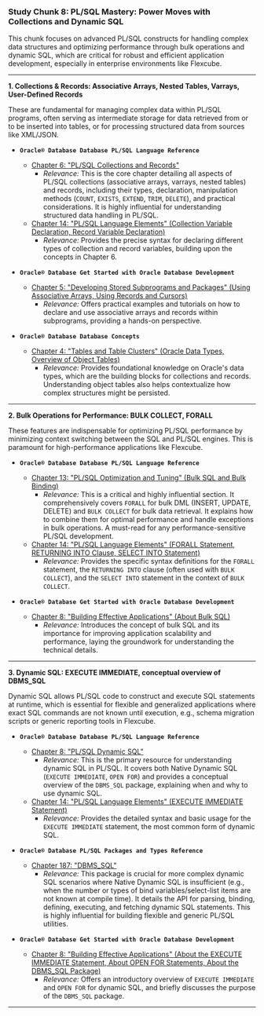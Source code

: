 ### Study Chunk 8: PL/SQL Mastery: Power Moves with Collections and Dynamic SQL

This chunk focuses on advanced PL/SQL constructs for handling complex data structures and optimizing performance through bulk operations and dynamic SQL, which are critical for robust and efficient application development, especially in enterprise environments like Flexcube.

---

**1. Collections & Records: Associative Arrays, Nested Tables, Varrays, User-Defined Records**

These are fundamental for managing complex data within PL/SQL programs, often serving as intermediate storage for data retrieved from or to be inserted into tables, or for processing structured data from sources like XML/JSON.

*   **`Oracle® Database Database PL/SQL Language Reference`**
    *   [Chapter 6: "PL/SQL Collections and Records"](books/oracle-database-pl-sql-language-reference/ch06_collections-records.pdf)
        *   _Relevance:_ This is the core chapter detailing all aspects of PL/SQL collections (associative arrays, varrays, nested tables) and records, including their types, declaration, manipulation methods (`COUNT`, `EXISTS`, `EXTEND`, `TRIM`, `DELETE`), and practical considerations. It is highly influential for understanding structured data handling in PL/SQL.
    *   [Chapter 14: "PL/SQL Language Elements" (Collection Variable Declaration, Record Variable Declaration)](books/oracle-database-pl-sql-language-reference/ch14_language-elements.pdf)
        *   _Relevance:_ Provides the precise syntax for declaring different types of collection and record variables, building upon the concepts in Chapter 6.

*   **`Oracle® Database Get Started with Oracle Database Development`**
    *   [Chapter 5: "Developing Stored Subprograms and Packages" (Using Associative Arrays, Using Records and Cursors)](books/get-started-oracle-database-development/get-started-guide_ch05_developing-stored-subprograms-packages.pdf)
        *   _Relevance:_ Offers practical examples and tutorials on how to declare and use associative arrays and records within subprograms, providing a hands-on perspective.

*   **`Oracle® Database Database Concepts`**
    *   [Chapter 4: "Tables and Table Clusters" (Oracle Data Types, Overview of Object Tables)](books/database-concepts/ch04_tables-and-table-clusters.pdf)
        *   _Relevance:_ Provides foundational knowledge on Oracle's data types, which are the building blocks for collections and records. Understanding object tables also helps contextualize how complex structures might be persisted.

---

**2. Bulk Operations for Performance: BULK COLLECT, FORALL**

These features are indispensable for optimizing PL/SQL performance by minimizing context switching between the SQL and PL/SQL engines. This is paramount for high-performance applications like Flexcube.

*   **`Oracle® Database Database PL/SQL Language Reference`**
    *   [Chapter 13: "PL/SQL Optimization and Tuning" (Bulk SQL and Bulk Binding)](books/oracle-database-pl-sql-language-reference/ch13_optimization-tuning.pdf)
        *   _Relevance:_ This is a critical and highly influential section. It comprehensively covers `FORALL` for bulk DML (INSERT, UPDATE, DELETE) and `BULK COLLECT` for bulk data retrieval. It explains how to combine them for optimal performance and handle exceptions in bulk operations. A must-read for any performance-sensitive PL/SQL development.
    *   [Chapter 14: "PL/SQL Language Elements" (FORALL Statement, RETURNING INTO Clause, SELECT INTO Statement)](books/oracle-database-pl-sql-language-reference/ch14_language-elements.pdf)
        *   _Relevance:_ Provides the specific syntax definitions for the `FORALL` statement, the `RETURNING INTO` clause (often used with `BULK COLLECT`), and the `SELECT INTO` statement in the context of `BULK COLLECT`.

*   **`Oracle® Database Get Started with Oracle Database Development`**
    *   [Chapter 8: "Building Effective Applications" (About Bulk SQL)](books/get-started-oracle-database-development/get-started-guide_ch08_building-effective-applications.pdf)
        *   _Relevance:_ Introduces the concept of bulk SQL and its importance for improving application scalability and performance, laying the groundwork for understanding the technical details.

---

**3. Dynamic SQL: EXECUTE IMMEDIATE, conceptual overview of DBMS_SQL**

Dynamic SQL allows PL/SQL code to construct and execute SQL statements at runtime, which is essential for flexible and generalized applications where exact SQL commands are not known until execution, e.g., schema migration scripts or generic reporting tools in Flexcube.

*   **`Oracle® Database Database PL/SQL Language Reference`**
    *   [Chapter 8: "PL/SQL Dynamic SQL"](books/oracle-database-pl-sql-language-reference/ch08_dynamic-sql.pdf)
        *   _Relevance:_ This is the primary resource for understanding dynamic SQL in PL/SQL. It covers both Native Dynamic SQL (`EXECUTE IMMEDIATE`, `OPEN FOR`) and provides a conceptual overview of the `DBMS_SQL` package, explaining when and why to use dynamic SQL.
    *   [Chapter 14: "PL/SQL Language Elements" (EXECUTE IMMEDIATE Statement)](books/oracle-database-pl-sql-language-reference/ch14_language-elements.pdf)
        *   _Relevance:_ Provides the detailed syntax and basic usage for the `EXECUTE IMMEDIATE` statement, the most common form of dynamic SQL.

*   **`Oracle® Database PL/SQL Packages and Types Reference`**
    *   [Chapter 187: "DBMS_SQL"](books/database-pl-sql-packages-and-types-reference/ch187_dbms_sql.pdf)
        *   _Relevance:_ This package is crucial for more complex dynamic SQL scenarios where Native Dynamic SQL is insufficient (e.g., when the number or types of bind variables/select-list items are not known at compile time). It details the API for parsing, binding, defining, executing, and fetching dynamic SQL statements. This is highly influential for building flexible and generic PL/SQL utilities.

*   **`Oracle® Database Get Started with Oracle Database Development`**
    *   [Chapter 8: "Building Effective Applications" (About the EXECUTE IMMEDIATE Statement, About OPEN FOR Statements, About the DBMS_SQL Package)](books/get-started-oracle-database-development/get-started-guide_ch08_building-effective-applications.pdf)
        *   _Relevance:_ Offers an introductory overview of `EXECUTE IMMEDIATE` and `OPEN FOR` for dynamic SQL, and briefly discusses the purpose of the `DBMS_SQL` package.

---